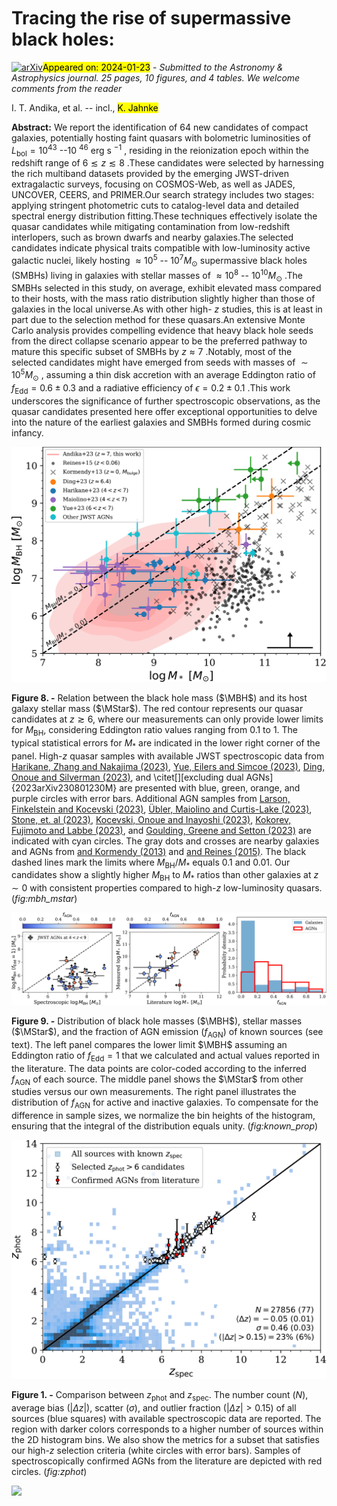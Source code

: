 <div class="macros" style="visibility:hidden;">
$\newcommand{\ensuremath}{}$
$\newcommand{\xspace}{}$
$\newcommand{\object}[1]{\texttt{#1}}$
$\newcommand{\farcs}{{.}''}$
$\newcommand{\farcm}{{.}'}$
$\newcommand{\arcsec}{''}$
$\newcommand{\arcmin}{'}$
$\newcommand{\ion}[2]{#1#2}$
$\newcommand{\textsc}[1]{\textrm{#1}}$
$\newcommand{\hl}[1]{\textrm{#1}}$
$\newcommand{\footnote}[1]{}$
$\newcommand{\nodata}{ ~\cdots~ }$
$\newcommand{\MBH}{M_\mathrm{BH}}$
$\newcommand{\MSeed}{M_\mathrm{seed}}$
$\newcommand{\MStar}{M_*}$
$\newcommand{\MSun}{M_\odot}$
$\newcommand{\LEdd}{L_\mathrm{Edd}}$
$\newcommand{\Lbol}{L_\mathrm{bol}}$
$\newcommand{\arraystretch}{1.5}$</div>



<div id="title">

# Tracing the rise of supermassive black holes:

</div>
<div id="comments">

[![arXiv](https://img.shields.io/badge/arXiv-2401.11826-b31b1b.svg)](https://arxiv.org/abs/2401.11826)<mark>Appeared on: 2024-01-23</mark> -  _Submitted to the Astronomy & Astrophysics journal. 25 pages, 10 figures, and 4 tables. We welcome comments from the reader_

</div>
<div id="authors">

I. T. Andika, et al. -- incl., <mark>K. Jahnke</mark>

</div>
<div id="abstract">

**Abstract:** We report the identification of 64 new candidates of compact galaxies, potentially hosting faint quasars with bolometric luminosities of $L_\mathrm{bol} = 10^{43}$ --10 $^{46}$ erg s $^{-1}$ , residing in the reionization epoch within the redshift range of $6 \lesssim z \lesssim 8$ .These candidates were selected by harnessing the rich multiband datasets provided by the emerging JWST-driven extragalactic surveys, focusing on COSMOS-Web, as well as JADES, UNCOVER, CEERS, and PRIMER.Our search strategy includes two stages: applying stringent photometric cuts to catalog-level data and detailed spectral energy distribution fitting.These techniques effectively isolate the quasar candidates while mitigating contamination from low-redshift interlopers, such as brown dwarfs and nearby galaxies.The selected candidates indicate physical traits compatible with low-luminosity active galactic nuclei, likely hosting $\approx10^5$ -- $10^7 M_\odot$ supermassive black holes (SMBHs) living in galaxies with stellar masses of $\approx10^8$ -- $10^{10} M_\odot$ .The SMBHs selected in this study, on average, exhibit elevated mass compared to their hosts, with the mass ratio distribution slightly higher than those of galaxies in the local universe.As with other high- $z$ studies, this is at least in part due to the selection method for these quasars.An extensive Monte Carlo analysis provides compelling evidence that heavy black hole seeds from the direct collapse scenario appear to be the preferred pathway to mature this specific subset of SMBHs by $z\approx7$ .Notably, most of the selected candidates might have emerged from seeds with masses of $\sim10^5 M_\odot$ , assuming a thin disk accretion with an average Eddington ratio of $f_\mathrm{Edd}=0.6\pm0.3$ and a radiative efficiency of $\epsilon = 0.2\pm0.1$ .This work underscores the significance of further spectroscopic observations, as the quasar candidates presented here offer exceptional opportunities to delve into the nature of the earliest galaxies and SMBHs formed during cosmic infancy.

</div>

<div id="div_fig1">

<img src="tmp_2401.11826/figures/fig_MBH_MStar.png" alt="Fig8" width="100%"/>

**Figure 8. -** 
		Relation between the black hole mass ($\MBH$) and its host galaxy stellar mass ($\MStar$).
		The red contour represents our quasar candidates at $z\gtrsim6$, where our measurements can only provide lower limits for $M_\mathrm{BH}$, considering Eddington ratio values ranging from 0.1 to 1.
		The typical statistical errors for $M_*$ are indicated in the lower right corner of the panel.
		High-$z$ quasar samples with available JWST spectroscopic data from [Harikane, Zhang and Nakajima (2023)](), [Yue, Eilers and Simcoe (2023)](), [Ding, Onoue and Silverman (2023)](), and \citet[][excluding dual AGNs]{2023arXiv230801230M} are presented with blue, green, orange, and purple circles with error bars.
		Additional AGN samples from [Larson, Finkelstein and Kocevski (2023)](), [Übler, Maiolino and Curtis-Lake (2023)](), [Stone, et. al (2023)](), [Kocevski, Onoue and Inayoshi (2023)](), [Kokorev, Fujimoto and Labbe (2023)](), and [Goulding, Greene and Setton (2023)]() are indicated with cyan circles.
		The gray dots and crosses are nearby galaxies and AGNs from [ and Kormendy (2013)]() and [ and Reines (2015)]().
		The black dashed lines mark the limits where $M_\mathrm{BH}$/$M_*$ equals 0.1 and 0.01.
		Our candidates show a slightly higher $M_\mathrm{BH}$ to $M_*$ ratios than other galaxies at $z\sim0$ with consistent properties compared to high-$z$ low-luminosity quasars.
	 (*fig:mbh_mstar*)

</div>
<div id="div_fig2">

<img src="tmp_2401.11826/figures/fig_known_prop.png" alt="Fig9" width="100%"/>

**Figure 9. -** 
		Distribution of black hole masses ($\MBH$), stellar masses ($\MStar$), and the fraction of AGN emission ($f_\mathrm{AGN}$) of known sources (see text).
		The left panel compares the lower limit $\MBH$ assuming an Eddington ratio of $f_\mathrm{Edd}=1$ that we calculated and actual values reported in the literature.
		The data points are color-coded according to the inferred $f_\mathrm{AGN}$ of each source.
		The middle panel shows the $\MStar$ from other studies versus our own measurements.
		The right panel illustrates the distribution of $f_\mathrm{AGN}$ for active and inactive galaxies.
		To compensate for the difference in sample sizes, we normalize the bin heights of the histogram, ensuring that the integral of the distribution equals unity.
	 (*fig:known_prop*)

</div>
<div id="div_fig3">

<img src="tmp_2401.11826/figures/fig_zphot.png" alt="Fig1" width="100%"/>

**Figure 1. -** 
		Comparison between $z_\mathrm{phot}$ and $z_\mathrm{spec}$.
		The number count ($N$), average bias ($|\Delta z|$), scatter ($\sigma$), and outlier fraction ($|\Delta z| > 0.15$) of all sources (blue squares) with available spectroscopic data are reported.
		The region with darker colors corresponds to a higher number of sources within the 2D histogram bins.
		We also show the metrics for a subset that satisfies our high-$z$ selection criteria (white circles with error bars).
		Samples of spectroscopically confirmed AGNs from the literature are depicted with red circles.
	 (*fig:zphot*)

</div><div id="qrcode"><img src=https://api.qrserver.com/v1/create-qr-code/?size=100x100&data="https://arxiv.org/abs/2401.11826"></div>